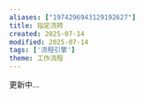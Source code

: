 ```yaml
---
aliases: ["1974296943129192627"]
title: 指定流转
created: 2025-07-14
modified: 2025-07-14
tags: ['流程引擎']
theme: 工作流程
---
```


更新中...